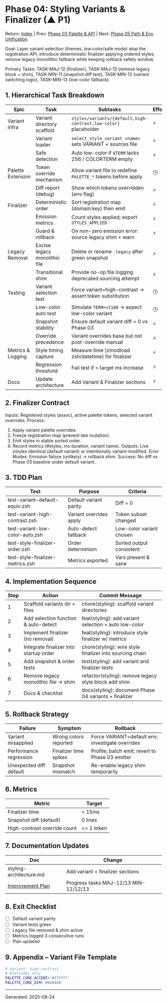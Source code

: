 # Phase 04: Styling Variants & Finalizer (▲ P1)

Return: [Index](../../README.md) | Prev: [Phase 03 Palette & API](030-phase-03-styling-palette-and-api.md) | Next: [Phase 05 Path & Env Unification](phase-05-path-env-unification.md)

Goal: Layer variant selection (themes, low‑color/safe mode) atop the registration API; introduce deterministic finalizer applying ordered styles; remove legacy monolithic fallback while keeping rollback safety window.

Primary Tasks: TASK-MAJ-12 (finalizer), TASK-MAJ-13 (remove legacy block + shim), TASK-MIN-11 (snapshot diff test), TASK-MIN-12 (variant switching logic), TASK-MIN-13 (low-color fallback).

## 1. Hierarchical Task Breakdown
| Epic | Task | Subtasks | Effort | Impact | Status |
|------|------|----------|--------|--------|--------|
| Variant Infra | Variant directory scaffold | `styles/variants/{default,high-contrast,low-color}` placeholder | ⚡ | 🎨 | ⬜ |
|  | Variant loader | `select_style_variant <name>` sets VARIANT + sources file | ⚡ | 🎨 | ⬜ |
|  | Safe detection | Auto low-color if `$TERM` lacks 256 / COLORTERM empty | ⚡ | UX | ⬜ |
| Palette Extension | Token override mechanism | Allow variant file to redefine `PALETTE_*` tokens before apply | 🕒 | UX | ⬜ |
|  | Diff report (debug) | Show which tokens overridden (env flag) | ⚡ | 🧹 | ⬜ |
| Finalizer | Deterministic order | Sort registration map (domain:key) then emit | ⚡ | 🧹 | ⬜ |
|  | Emission metrics | Count styles applied; export `STYLES_APPLIED` | ⚡ | PERF | ⬜ |
|  | Guard & rollback | On non-zero emission error: source legacy shim + warn | ⚡ | 🔧 | ⬜ |
| Legacy Removal | Excise legacy monolithic file | Delete or rename `.legacy` after green snapshot | ⚡ | 🧹 | ⬜ |
|  | Transitional shim | Provide no-op file logging deprecated sourcing attempt | ⚡ | 🧹 | ⬜ |
| Testing | Variant selection test | Force variant=high-contrast → assert token substitution | 🕒 | UX | ⬜ |
|  | Low-color auto test | Simulate `TERM=vt100` → expect low-color variant | 🕒 | UX | ⬜ |
|  | Snapshot stability | Ensure default variant diff = 0 vs Phase 03 | ⚡ | 🔧 | ⬜ |
|  | Override precedence | Variant overrides base but not post-override manual | ⚡ | 🔧 | ⬜ |
| Metrics & Logging | Style timing capture | Measure time (zmodload zsh/datetime) for finalizer | ⚡ | PERF | ⬜ |
|  | Regression threshold | Fail test if > target ms increase | ⚡ | PERF | ⬜ |
| Docs | Update architecture | Add Variant & Finalizer sections | ⚡ | 🧹 | ⬜ |

## 2. Finalizer Contract
Inputs: Registered styles (assoc), active palette tokens, selected variant overrides.
Process:
1. Apply variant palette overrides.
2. Freeze registration map (prevent late mutation).
3. Emit styles in stable sorted order.
4. Record metrics (#styles, ms duration, variant name).
Outputs: Live zstyles identical (default variant) or intentionally variant-modified.
Error Modes: Emission failure (unlikely) → rollback shim.
Success: No diff vs Phase 03 baseline under default variant.

## 3. TDD Plan
| Test | Purpose | Criteria |
|------|---------|----------|
| test-variant-default-equiv.zsh | Default variant parity | Diff = 0 |
| test-variant-high-contrast.zsh | Variant overrides apply | Token subset changed |
| test-variant-low-color-auto.zsh | Auto-detect fallback | Low-color variant chosen |
| test-style-finalizer-order.zsh | Order determinism | Sorted output consistent |
| test-style-finalizer-metrics.zsh | Metrics exported | Vars present & sane |

## 4. Implementation Sequence
| Step | Action | Commit Message |
|------|--------|---------------|
| 1 | Scaffold variants dir + files | chore(styling): scaffold variant directories |
| 2 | Add selection function & auto-detect | feat(styling): add variant selection + auto low-color |
| 3 | Implement finalizer (no removal) | feat(styling): introduce style finalizer w/ metrics |
| 4 | Integrate finalizer into startup order | chore(styling): wire style finalizer into sourcing chain |
| 5 | Add snapshot & order tests | test(styling): add variant and finalizer tests |
| 6 | Remove legacy monolithic file → shim | refactor(styling): remove legacy style block add shim |
| 7 | Docs & checklist | docs(styling): document Phase 04 variants + finalizer |

## 5. Rollback Strategy
| Failure | Symptom | Rollback |
|---------|---------|----------|
| Variant misapplied | Wrong colors reported | Force VARIANT=default env; investigate overrides |
| Performance regression | Finalizer time spikes | Profile; batch emit; revert to Phase 03 emitter |
| Unexpected diff default | Snapshot mismatch | Re-enable legacy shim temporarily |

## 6. Metrics
| Metric | Target |
|--------|--------|
| Finalizer time | < 15ms |
| Snapshot diff (default) | 0 lines |
| High-contrast override count | >= 1 token |

## 7. Documentation Updates
| Doc | Change |
|-----|--------|
| styling-architecture.md | Add variant + finalizer sections |
| [Improvement Plan](../010-comprehensive-improvement-plan.md) | Progress tasks MAJ-12/13 MIN-11/12/13 |

## 8. Exit Checklist
- [ ] Default variant parity
- [ ] Variant tests green
- [ ] Legacy file removed & shim active
- [ ] Metrics logged 3 consecutive runs
- [ ] Plan updated

## 9. Appendix – Variant File Template
```zsh
# Variant: high-contrast
# Overrides only
PALETTE_CORE_ACCENT='#ffffff'
PALETTE_CORE_DIM='#444444'
```

---
Generated: 2025-08-24

